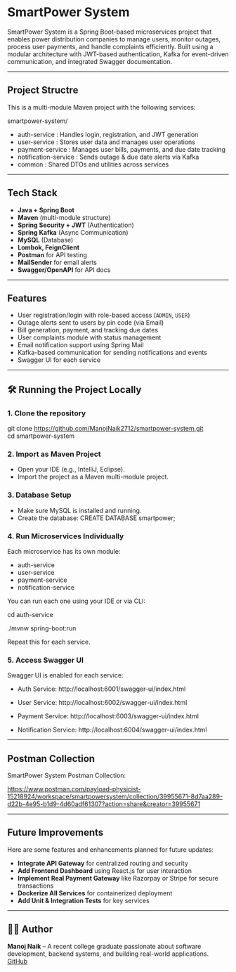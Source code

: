 # SmartPower System 

SmartPower System is a Spring Boot-based microservices project that enables power distribution companies to manage users, monitor outages, process user payments, and handle complaints efficiently. Built using a modular architecture with JWT-based authentication, Kafka for event-driven communication, and integrated Swagger documentation.

---

## Project Structre

This is a multi-module Maven project with the following services:

  smartpower-system/
 - auth-service         : Handles login, registration, and JWT generation
 - user-service         : Stores user data and manages user operations
 - payment-service      : Manages user bills, payments, and due date tracking
 - notification-service : Sends outage & due date alerts via Kafka
 - common               : Shared DTOs and utilities across services

---

##  Tech Stack

- **Java + Spring Boot**
- **Maven** (multi-module structure)
- **Spring Security + JWT** (Authentication)
- **Spring Kafka** (Async Communication)
- **MySQL** (Database)
- **Lombok, FeignClient**
- **Postman** for API testing
- **MailSender** for email alerts
- **Swagger/OpenAPI** for API docs
    
---

##  Features

-  User registration/login with role-based access (`ADMIN`, `USER`)
-  Outage alerts sent to users by pin code (via Email)
-  Bill generation, payment, and tracking due dates
-  User complaints module with status management
-  Email notification support using Spring Mail
-  Kafka-based communication for sending notifications and events
-  Swagger UI for each service
  
---

## 🛠️ Running the Project Locally

### 1. **Clone the repository**
git clone https://github.com/ManojNaik2712/smartpower-system.git  
cd smartpower-system  

### 2. **Import as Maven Project**
- Open your IDE (e.g., IntelliJ, Eclipse).
- Import the project as a Maven multi-module project.

### 3. **Database Setup**
- Make sure MySQL is installed and running.
- Create the database:
   CREATE DATABASE smartpower;

### 4. **Run Microservices Individually**
  Each microservice has its own module:
- auth-service
- user-service
- payment-service
- notification-service

You can run each one using your IDE or via CLI:

cd auth-service

./mvnw spring-boot:run

Repeat this for each service.

### 5. **Access Swagger UI**
Swagger UI is enabled for each service:
- Auth Service: http://localhost:6001/swagger-ui/index.html

- User Service: http://localhost:6002/swagger-ui/index.html

- Payment Service: http://localhost:6003/swagger-ui/index.html

- Notification Service: http://localhost:6004/swagger-ui/index.html

---

##  Postman Collection

SmartPower System Postman Collection:

https://www.postman.com/payload-physicist-15218924/workspace/smartpowersystem/collection/39955671-8d7aa289-d22b-4e95-b1d9-4d60adf61307?action=share&creator=39955671

---

##  Future Improvements

Here are some features and enhancements planned for future updates:

-  **Integrate API Gateway** for centralized routing and security
-  **Add Frontend Dashboard** using React.js for user interaction
-  **Implement Real Payment Gateway** like Razorpay or Stripe for secure transactions
-  **Dockerize All Services** for containerized deployment
-  **Add Unit & Integration Tests** for key services

---

## 🙋‍♂️ Author

**Manoj Naik** – A recent college graduate passionate about software development, backend systems, and building real-world applications. [GitHub](https://github.com/ManojNaik2712)
  


